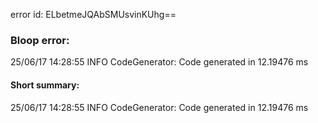 error id: ELbetmeJQAbSMUsvinKUhg==
### Bloop error:

25/06/17 14:28:55 INFO CodeGenerator: Code generated in 12.19476 ms
#### Short summary: 

25/06/17 14:28:55 INFO CodeGenerator: Code generated in 12.19476 ms